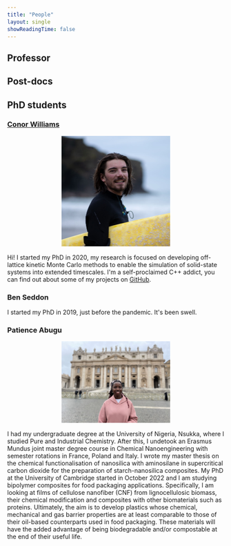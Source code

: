 ```yaml
---
title: "People"
layout: single
showReadingTime: false
---
```


## Professor

## Post-docs

## PhD students

### [Conor Williams](https://conorwilliams.github.io/)

<p align="center">
  <img src="conor.jpg" alt="Surfing the sea of vowels 🌊" width=50%/>
</p>

Hi! I started my PhD in 2020, my research is focused on developing off-lattice kinetic Monte Carlo methods to enable the simulation of solid-state systems into extended timescales. I'm a self-proclaimed C++ addict, you can find out about some of my projects on [GitHub](https://github.com/ConorWilliams).

### Ben Seddon

I started my PhD in 2019, just before the pandemic. It's been swell.

### Patience Abugu

<p align="center">
  <img src="patience.jpg" alt="Visiting the Vatican" width=50%/>
</p>

I had my undergraduate degree at the University of Nigeria, Nsukka, where I studied Pure and Industrial Chemistry. After this, I undetook an Erasmus Mundus joint master degree course in Chemical Nanoengineering with semester rotations in France, Poland and Italy. I wrote my master thesis on the chemical functionalisation of nanosilica with aminosilane in supercritical carbon dioxide for the preparation of starch-nanosilica composites. My PhD at the University of Cambridge started in October 2022 and I am studying bipolymer composites for food packaging applications. Specifically, I am looking at films of cellulose nanofiber (CNF) from lignocellulosic biomass, their chemical modification and composites with other biomaterials such as proteins. Ultimately, the aim is to develop plastics whose chemical, mechanical and gas barrier properties are at least comparable to those of their oil-based counterparts used in food packaging. These materials will have the added advantage of being biodegradable and/or compostable at the end of their useful life.
